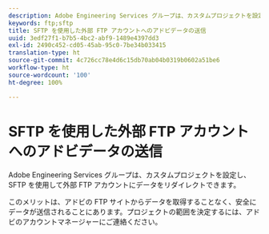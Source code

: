 ```yaml
---
description: Adobe Engineering Services グループは、カスタムプロジェクトを設定し、SFTP を使用して外部 FTP アカウントにデータをリダイレクトできます。
keywords: ftp;sftp
title: SFTP を使用した外部 FTP アカウントへのアドビデータの送信
uuid: 3edf27f1-b7b5-4bc2-abf9-1489e4397dd3
exl-id: 2490c452-cd05-45ab-95c0-7be34b033415
translation-type: ht
source-git-commit: 4c726cc78e4d6c15db70ab04b0319b0602a51be6
workflow-type: ht
source-wordcount: '100'
ht-degree: 100%

---
```


# SFTP を使用した外部 FTP アカウントへのアドビデータの送信

Adobe Engineering Services グループは、カスタムプロジェクトを設定し、SFTP を使用して外部 FTP アカウントにデータをリダイレクトできます。

このメリットは、アドビの FTP サイトからデータを取得することなく、安全にデータが送信されることにあります。プロジェクトの範囲を決定するには、アドビのアカウントマネージャーにご連絡ください。
